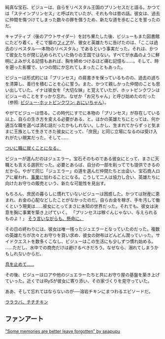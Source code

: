 <!-- title: 古石ビジュー -->
<!-- status: 生存 -->

純真な宝石、ビジューは、自らをリベスタル王国のプリンセスだと語る。かつては「ステインプリンセス」と呼ばれていたが、それも今は昔の話。彼女は、過去に仲間を傷つけてしまった数々の罪を償うため、新たな道を歩むことを誓ったのだ。

キャプティブ（後のアウトサイダー）を討ち果たした後、ビジューもまた図書館にたどり着く。そこで猫の[フィア](#node:fia)が、彼女と英雄たちに告げたのは、「ここは過去のリベスタル──本物のリベスタル」であるという事実だった。それは、かつて彼女たちが閉じ込められていた偽りの王国ではない。すべてが水晶のように鮮明によみがえる記憶もあれば、胸を締めつけるほど痛む記憶も……。そして、時を遡った影響で、いつの間にか忘れてしまったこともあった。

ビジューは形式的には「プリンセス」の肩書きを保っているものの、過去の過ちを清算し、善行を積むことを心に誓う。また、かつて親しかった仲間のことも思い出していた。イナは彼女を「大切な妹」と覚えていたが、ホットピンクワンはビジューのことをすっかり忘れ、なぜか「お兄ちゃん」と呼び始めたのだった（参照: [ビジュー-ホットピンクワン: おにいちゃん](#edge:irys-bijou)）。

やがてビジューは悟る。この時代にすでに本物の「プリンセス」が存在している以上、自らの生き方を変える必要がある、と。ほかの英雄たちにとっては、何か適当な職を選べば済む話だったかもしれない。しかし、生まれてからずっと気ままに王族として生きてきた彼女にとって、「庶民」と同じ立場になるのは受け入れがたい現実だった。そして……

[ついに職に就くことになる。](#embed:https://youtu.be/pEAXwijhfFY?t=1762)

ビジューが選んだのはジュエラー。宝石そのものである彼女にとって、まさに天職とも言える選択だった。必要とあらば、自分の一部を削ってでも提供できるのだから。やがて同じ「ジュエラー」の道を選んだ仲間たちと出会い、宝石商人ロアに雇われ、[事業](https://www.youtube.com/live/pEAXwijhfFY?si=pm8ohz6scqKw0s6B&t=2864)に加わることになる。こうして二人は協力し合い、英雄たちに向けたお守りの販売という、新たな可能性を見出す。

もちろん、庶民の暮らしに慣れていないビジューは困惑した。かつては財産に恵まれ、お金の心配などしたことがなかったのだ。自らお金を稼ぎ、手を汚して働くという現実は……彼女にとってまさに未知の世界だった。それでも、彼女は決意を胸に事業を築き上げていく。
「プリンセスは稼ぐんじゃない、与えられるものよ！」
[そう言いながらも、懸命に。](https://youtu.be/pEAXwijhfFY?t=6275)

その日の終わりには、彼女は唯一残ったジュエラーとなっていたのだった。複数の英雄たちが次々とお守りを買い求め、彼女の財布はどんどん潤っていった。サイドクエストを数多くこなし、ビジューはこの生活にも少しずつ慣れ始める。
……ただし、水中での商売だけは避けるべきだろう。なぜなら、溺れてしまうかもしれないからだ。

[息を止めて……](#embed:https://youtu.be/pEAXwijhfFY?t=15743)

その後、ビジューはロアや他のジュエラーたちと共にお守り屋の基盤を築き上げていった。近くではIRySが彼女に寄り添い、その家づくりを見守っていた。

ああ、そして忘れてはならないのが──溶岩チキンにまつわるエピソードだ。

[ラララバ、チチチキン](#embed:https://www.youtube.com/live/pEAXwijhfFY?si=g_MMHUO1MJ6g91V&t=12480)

## ファンアート

["Some memories are better leave forgotten" by seapupu](https://x.com/seapupu290495/status/1919057398330700031)
